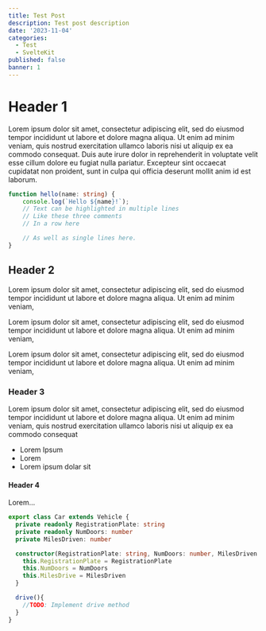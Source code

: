 ```yaml
---
title: Test Post
description: Test post description
date: '2023-11-04'
categories:
  - Test
  - SvelteKit
published: false
banner: 1
---
```


# Header 1

Lorem ipsum dolor sit amet, consectetur adipiscing elit, sed do eiusmod tempor incididunt ut labore et dolore magna aliqua. Ut enim ad minim veniam, quis nostrud exercitation ullamco laboris nisi ut aliquip ex ea commodo consequat. Duis aute irure dolor in reprehenderit in voluptate velit esse cillum dolore eu fugiat nulla pariatur. Excepteur sint occaecat cupidatat non proident, sunt in culpa qui officia deserunt mollit anim id est laborum.

```ts:greetings.ts {3-5, 7} showLineNumbers
function hello(name: string) {
	console.log(`Hello ${name}!`);
	// Text can be highlighted in multiple lines
	// Like these three comments
	// In a row here

	// As well as single lines here.
}
```

## Header 2

Lorem ipsum dolor sit amet, consectetur adipiscing elit, sed do eiusmod tempor incididunt ut labore et dolore magna aliqua. Ut enim ad minim veniam,

Lorem ipsum dolor sit amet, consectetur adipiscing elit, sed do eiusmod tempor incididunt ut labore et dolore magna aliqua. Ut enim ad minim veniam,

Lorem ipsum dolor sit amet, consectetur adipiscing elit, sed do eiusmod tempor incididunt ut labore et dolore magna aliqua. Ut enim ad minim veniam,

### Header 3

Lorem ipsum dolor sit amet, consectetur adipiscing elit, sed do eiusmod tempor incididunt ut labore et dolore magna aliqua. Ut enim ad minim veniam, quis nostrud exercitation ullamco laboris nisi ut aliquip ex ea commodo consequat

- Lorem Ipsum
- Lorem
- Lorem ipsum dolar sit

#### Header 4

Lorem...

```ts:car.ts {6-10, 13} showLineNumbers
export class Car extends Vehicle {
  private readonly RegistrationPlate: string
  private readonly NumDoors: number
  private MilesDriven: number

  constructor(RegistrationPlate: string, NumDoors: number, MilesDriven: number){
    this.RegistrationPlate = RegistrationPlate
    this.NumDoors = NumDoors
    this.MilesDrive = MilesDriven
  }

  drive(){
    //TODO: Implement drive method
  }
}
```
